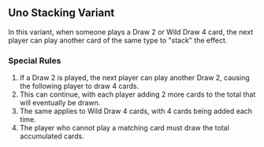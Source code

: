 ## Uno Stacking Variant

In this variant, when someone plays a Draw 2 or Wild Draw 4 card, the next player can play another card of the same type to "stack" the effect.

### Special Rules

1. If a Draw 2 is played, the next player can play another Draw 2, causing the following player to draw 4 cards.
2. This can continue, with each player adding 2 more cards to the total that will eventually be drawn.
3. The same applies to Wild Draw 4 cards, with 4 cards being added each time.
4. The player who cannot play a matching card must draw the total accumulated cards.